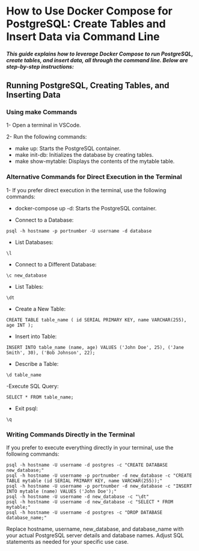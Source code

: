 # How to Use Docker Compose for PostgreSQL: Create Tables and Insert Data via Command Line
##### This guide explains how to leverage Docker Compose to run PostgreSQL, create tables, and insert data, all through the command line. Below are step-by-step instructions:

## Running PostgreSQL, Creating Tables, and Inserting Data
### Using make Commands
1- Open a terminal in VSCode.

2- Run the following commands:

- make up: Starts the PostgreSQL container.
- make init-db: Initializes the database by creating tables.
- make show-mytable: Displays the contents of the mytable table.

### Alternative Commands for Direct Execution in the Terminal
1- If you prefer direct execution in the terminal, use the following commands:

- docker-compose up -d: Starts the PostgreSQL container.

- Connect to a Database:
```
psql -h hostname -p portnumber -U username -d database
```

- List Databases:
```
\l
```

- Connect to a Different Database:
```
\c new_database
```

- List Tables:
```
\dt
```

- Create a New Table:
```
CREATE TABLE table_name ( id SERIAL PRIMARY KEY, name VARCHAR(255), age INT );
```
- Insert into Table:
```
INSERT INTO table_name (name, age) VALUES ('John Doe', 25), ('Jane Smith', 30), ('Bob Johnson', 22);
```
- Describe a Table:
```
\d table_name
```
-Execute SQL Query:
```
SELECT * FROM table_name;
```
- Exit psql:
```
\q
```
### Writing Commands Directly in the Terminal
If you prefer to execute everything directly in your terminal, use the following commands:
```
psql -h hostname -U username -d postgres -c "CREATE DATABASE new_database;"
psql -h hostname -U username -p portnumber -d new_database -c "CREATE TABLE mytable (id SERIAL PRIMARY KEY, name VARCHAR(255));"
psql -h hostname -U username -p portnumber -d new_database -c "INSERT INTO mytable (name) VALUES ('John Doe');"
psql -h hostname -U username -d new_database -c "\dt"
psql -h hostname -U username -d new_database -c "SELECT * FROM mytable;"
psql -h hostname -U username -d postgres -c "DROP DATABASE database_name;"
```
Replace hostname, username, new_database, and database_name with your actual PostgreSQL server details and database names. Adjust SQL statements as needed for your specific use case.
